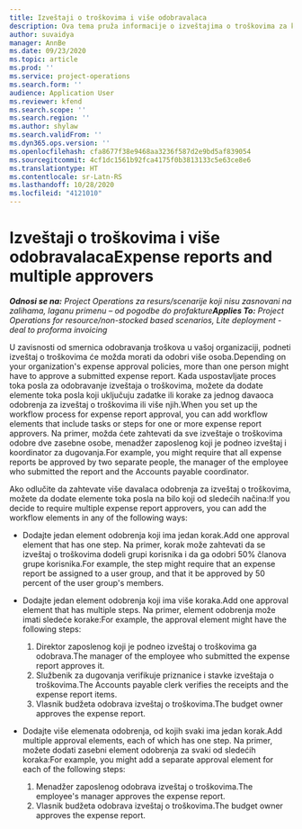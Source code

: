```yaml
---
title: Izveštaji o troškovima i više odobravalaca
description: Ova tema pruža informacije o izveštajima o troškovima za koje je potrebno odobrenje više osoba.
author: suvaidya
manager: AnnBe
ms.date: 09/23/2020
ms.topic: article
ms.prod: ''
ms.service: project-operations
ms.search.form: ''
audience: Application User
ms.reviewer: kfend
ms.search.scope: ''
ms.search.region: ''
ms.author: shylaw
ms.search.validFrom: ''
ms.dyn365.ops.version: ''
ms.openlocfilehash: cfa8677f38e9468aa3236f587d2e9bd5af839054
ms.sourcegitcommit: 4cf1dc1561b92fca4175f0b3813133c5e63ce8e6
ms.translationtype: HT
ms.contentlocale: sr-Latn-RS
ms.lasthandoff: 10/28/2020
ms.locfileid: "4121010"
---
```

# <a name="expense-reports-and-multiple-approvers"></a><span data-ttu-id="8ebd1-103">Izveštaji o troškovima i više odobravalaca</span><span class="sxs-lookup"><span data-stu-id="8ebd1-103">Expense reports and multiple approvers</span></span>

<span data-ttu-id="8ebd1-104">_**Odnosi se na:** Project Operations za resurs/scenarije koji nisu zasnovani na zalihama, laganu primenu – od pogodbe do profakture_</span><span class="sxs-lookup"><span data-stu-id="8ebd1-104">_**Applies To:** Project Operations for resource/non-stocked based scenarios, Lite deployment - deal to proforma invoicing_</span></span>

<span data-ttu-id="8ebd1-105">U zavisnosti od smernica odobravanja troškova u vašoj organizaciji, podneti izveštaj o troškovima će možda morati da odobri više osoba.</span><span class="sxs-lookup"><span data-stu-id="8ebd1-105">Depending on your organization's expense approval policies, more than one person might have to approve a submitted expense report.</span></span> <span data-ttu-id="8ebd1-106">Kada uspostavljate proces toka posla za odobravanje izveštaja o troškovima, možete da dodate elemente toka posla koji uključuju zadatke ili korake za jednog davaoca odobrenja za izveštaj o troškovima ili više njih.</span><span class="sxs-lookup"><span data-stu-id="8ebd1-106">When you set up the workflow process for expense report approval, you can add workflow elements that include tasks or steps for one or more expense report approvers.</span></span> <span data-ttu-id="8ebd1-107">Na primer, možda ćete zahtevati da sve izveštaje o troškovima odobre dve zasebne osobe, menadžer zaposlenog koji je podneo izveštaj i koordinator za dugovanja.</span><span class="sxs-lookup"><span data-stu-id="8ebd1-107">For example, you might require that all expense reports be approved by two separate people, the manager of the employee who submitted the report and the Accounts payable coordinator.</span></span>

<span data-ttu-id="8ebd1-108">Ako odlučite da zahtevate više davalaca odobrenja za izveštaj o troškovima, možete da dodate elemente toka posla na bilo koji od sledećih načina:</span><span class="sxs-lookup"><span data-stu-id="8ebd1-108">If you decide to require multiple expense report approvers, you can add the workflow elements in any of the following ways:</span></span>

- <span data-ttu-id="8ebd1-109">Dodajte jedan element odobrenja koji ima jedan korak.</span><span class="sxs-lookup"><span data-stu-id="8ebd1-109">Add one approval element that has one step.</span></span> <span data-ttu-id="8ebd1-110">Na primer, korak može zahtevati da se izveštaj o troškovima dodeli grupi korisnika i da ga odobri 50% članova grupe korisnika.</span><span class="sxs-lookup"><span data-stu-id="8ebd1-110">For example, the step might require that an expense report be assigned to a user group, and that it be approved by 50 percent of the user group's members.</span></span>
- <span data-ttu-id="8ebd1-111">Dodajte jedan element odobrenja koji ima više koraka.</span><span class="sxs-lookup"><span data-stu-id="8ebd1-111">Add one approval element that has multiple steps.</span></span> <span data-ttu-id="8ebd1-112">Na primer, element odobrenja može imati sledeće korake:</span><span class="sxs-lookup"><span data-stu-id="8ebd1-112">For example, the approval element might have the following steps:</span></span>

    1. <span data-ttu-id="8ebd1-113">Direktor zaposlenog koji je podneo izveštaj o troškovima ga odobrava.</span><span class="sxs-lookup"><span data-stu-id="8ebd1-113">The manager of the employee who submitted the expense report approves it.</span></span>
    2. <span data-ttu-id="8ebd1-114">Službenik za dugovanja verifikuje priznanice i stavke izveštaja o troškovima.</span><span class="sxs-lookup"><span data-stu-id="8ebd1-114">The Accounts payable clerk verifies the receipts and the expense report items.</span></span>
    3. <span data-ttu-id="8ebd1-115">Vlasnik budžeta odobrava izveštaj o troškovima.</span><span class="sxs-lookup"><span data-stu-id="8ebd1-115">The budget owner approves the expense report.</span></span>

- <span data-ttu-id="8ebd1-116">Dodajte više elemenata odobrenja, od kojih svaki ima jedan korak.</span><span class="sxs-lookup"><span data-stu-id="8ebd1-116">Add multiple approval elements, each of which has one step.</span></span> <span data-ttu-id="8ebd1-117">Na primer, možete dodati zasebni element odobrenja za svaki od sledećih koraka:</span><span class="sxs-lookup"><span data-stu-id="8ebd1-117">For example, you might add a separate approval element for each of the following steps:</span></span>

    1. <span data-ttu-id="8ebd1-118">Menadžer zaposlenog odobrava izveštaj o troškovima.</span><span class="sxs-lookup"><span data-stu-id="8ebd1-118">The employee's manager approves the expense report.</span></span>
    2. <span data-ttu-id="8ebd1-119">Vlasnik budžeta odobrava izveštaj o troškovima.</span><span class="sxs-lookup"><span data-stu-id="8ebd1-119">The budget owner approves the expense report.</span></span>
